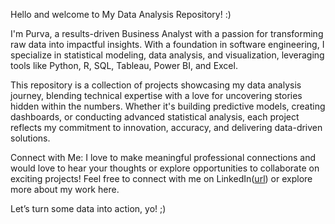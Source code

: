 Hello and welcome to My Data Analysis Repository! :)

I'm Purva, a results-driven Business Analyst with a passion for transforming raw data into impactful insights. With a foundation in software engineering, I specialize in statistical modeling, data analysis, and visualization, leveraging tools like Python, R, SQL, Tableau, Power BI, and Excel.

This repository is a collection of projects showcasing my data analysis journey, blending technical expertise with a love for uncovering stories hidden within the numbers. Whether it's building predictive models, creating dashboards, or conducting advanced statistical analysis, each project reflects my commitment to innovation, accuracy, and delivering data-driven solutions.

Connect with Me: 
I love to make meaningful professional connections and would love to hear your thoughts or explore opportunities to collaborate on exciting projects!
Feel free to connect with me on LinkedIn([url](https://www.linkedin.com/in/purva-khandekar/)) or explore more about my work here. 

Let’s turn some data into action, yo! ;)
